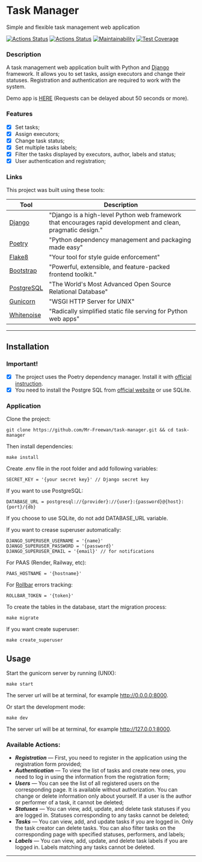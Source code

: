 # Task Manager

Simple and flexible task management web application

[![Actions Status](https://github.com/Mr-Freewan/python-project-52/actions/workflows/hexlet-check.yml/badge.svg)](https://github.com/Mr-Freewan/python-project-52/actions)
[![Actions Status](https://github.com/Mr-Freewan/python-project-52/actions/workflows/test-lint-check.yml/badge.svg)](https://github.com/Mr-Freewan/python-project-52/actions)
[![Maintainability](https://api.codeclimate.com/v1/badges/72817d69c4c9d12655a9/maintainability)](https://codeclimate.com/github/Mr-Freewan/python-project-52/maintainability)
[![Test Coverage](https://api.codeclimate.com/v1/badges/72817d69c4c9d12655a9/test_coverage)](https://codeclimate.com/github/Mr-Freewan/python-project-52/test_coverage)

### Description

A task management web application built with Python
and [Django](https://www.djangoproject.com/) framework. It allows you to set
tasks, assign executors and change their statuses. Registration and
authentication are required to work with the system.

Demo app is [HERE](https://task-manager-ieeg.onrender.com/) (Requests can be delayed about 50 seconds or more).

### Features

* [x] Set tasks;
* [x] Assign executors;
* [x] Change task status;
* [x] Set multiple tasks labels;
* [x] Filter the tasks displayed by executors, author, labels and status;
* [x] User authentication and registration;

### Links

This project was built using these tools:

| Tool                                                | Description                                                                                                  |
|-----------------------------------------------------|--------------------------------------------------------------------------------------------------------------|
| [Django](https://www.djangoproject.com/)            | "Django is a high-level Python web framework that encourages rapid development and clean, pragmatic design." |
| [Poetry](https://python-poetry.org/)                | "Python dependency management and packaging made easy"                                                       |
| [Flake8](https://flake8.pycqa.org/)                 | "Your tool for style guide enforcement"                                                                      | 
| [Bootstrap](https://getbootstrap.com/)              | "Powerful, extensible, and feature-packed frontend toolkit."                                                 |   
| [PostgreSQL](https://www.postgresql.org/)           | "The World's Most Advanced Open Source Relational Database"                                                  |
| [Gunicorn](https://gunicorn.org/)                   | "WSGI HTTP Server for UNIX"                                                                                  | 
| [Whitenoise](http://whitenoise.evans.io/en/latest/) | "Radically simplified static file serving for Python web apps"                                                                                  | 

---

## Installation

### Important!

* [X] The project uses the Poetry dependency manager. Install it
  with [official instruction](https://python-poetry.org/docs/#installation).
* [X] You need to install the Postgre SQL
  from [official website](https://www.postgresql.org/download/) or use SQLite.

### Application

Clone the project:

    git clone https://github.com/Mr-Freewan/task-manager.git && cd task-manager

Then install dependencies:

    make install

Create .env file in the root folder and add following variables:

    SECRET_KEY = '{your secret key}' // Django secret key

If you want to use PostgreSQL:
    
    DATABASE_URL = postgresql://{provider}://{user}:{password}@{host}:{port}/{db}

If you choose to use SQLite, do not add DATABASE_URL variable.

If you want to crease superuser automatically:

    DJANGO_SUPERUSER_USERNAME = '{name}'
    DJANGO_SUPERUSER_PASSWORD = '{password}'
    DJANGO_SUPERUSER_EMAIL = '{email}' // for notifications

For PAAS (Render, Railway, etc):

    PAAS_HOSTNAME = '{hostname}'

For [Rollbar](https://rollbar.com) errors tracking:

    ROLLBAR_TOKEN = '{token}'

To create the tables in the database, start the migration process:
  
    make migrate

If you want create superuser:

    make create_superuser

## Usage

Start the gunicorn server by running (UNIX):

    make start

The server url will be at terminal, for example http://0.0.0.0:8000.

Or start the development mode:

    make dev

The server url will be at terminal, for example http://127.0.0.1:8000.

### Available Actions:

- **_Registration_** — First, you need to register in the application using the registration form provided;
- **_Authentication_** — To view the list of tasks and create new ones, you need to log in using the information from the registration form;
- **_Users_** — You can see the list of all registered users on the corresponding page. It is available without authorization. You can change or delete information only about yourself. If a user is the author or performer of a task, it cannot be deleted;
- **_Statuses_** — You can view, add, update, and delete task statuses if you are logged in. Statuses corresponding to any tasks cannot be deleted;
- **_Tasks_** — You can view, add, and update tasks if you are logged in. Only the task creator can delete tasks. You can also filter tasks on the corresponding page with specified statuses, performers, and labels;
- **_Labels_** — You can view, add, update, and delete task labels if you are logged in. Labels matching any tasks cannot be deleted.

---
